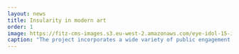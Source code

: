 ```yaml
---
layout: news
title: Insularity in modern art
order: 1
image: https://fitz-cms-images.s3.eu-west-2.amazonaws.com/eye-idol-15-image-taken-by-samy-kourbaj.jpeg
caption: "The project incorporates a wide variety of public engagement events and workshops, centred around the material culture of the three islands and the East Mediterranean. Copyright Samy Kourbaj"
---
```

